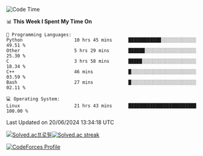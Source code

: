
<!--START_SECTION:waka-->
![Code Time](http://img.shields.io/badge/Code%20Time-3%2C528%20hrs%2047%20mins-blue)

📊 **This Week I Spent My Time On** 

```text
💬 Programming Languages: 
Python                   10 hrs 45 mins      ████████████░░░░░░░░░░░░░   49.51 % 
Other                    5 hrs 29 mins       ██████░░░░░░░░░░░░░░░░░░░   25.30 % 
C                        3 hrs 58 mins       █████░░░░░░░░░░░░░░░░░░░░   18.34 % 
C++                      46 mins             █░░░░░░░░░░░░░░░░░░░░░░░░   03.59 % 
Bash                     27 mins             █░░░░░░░░░░░░░░░░░░░░░░░░   02.11 % 

💻 Operating System: 
Linux                    21 hrs 43 mins      █████████████████████████   100.00 % 
```


 Last Updated on 20/06/2024 13:34:18 UTC
<!--END_SECTION:waka-->


[![Solved.ac프로필](http://mazassumnida.wtf/api/generate_badge?boj=hckim96)](https://solved.ac/hckim96)[![Solved.ac streak](http://mazandi.herokuapp.com/api?handle=hckim96&theme=dark)](https://solved.ac/hckim96)


[![CodeForces Profile](https://cf.leed.at?id=hckim96)](https://codeforces.com/profile/hckim96)

